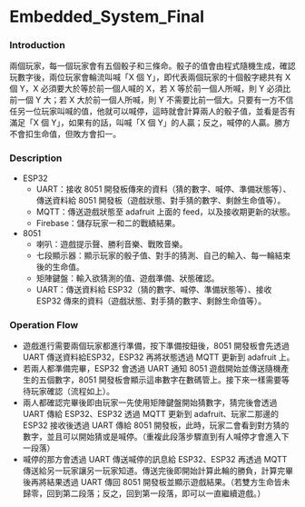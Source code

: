 # Embedded_System_Final

### Introduction

兩個玩家，每一個玩家會有五個骰子和三條命。骰子的值會由程式隨機生成，確認玩數字後，兩位玩家會輪流叫喊「X 個 Y」，即代表兩個玩家的十個骰字總共有 X 個 Y，X 必須要大於等於前一個人喊的 X，若 X 等於前一個人所喊，則 Y 必須比前一個 Y 大；若 X 大於前一個人所喊，則 Y 不需要比前一個大。只要有一方不信任另一位玩家叫喊的值，他就可以喊停，這時就會計算兩人的骰子值，並看是否有滿足「X 個 Y」，如果有的話，叫喊「X 個 Y」的人贏；反之，喊停的人贏。勝方不會扣生命值，但敗方會扣一。

### Description

- ESP32
    - UART：接收 8051 開發板傳來的資料（猜的數字、喊停、準備狀態等）、傳送資料給 8051 開發板（遊戲狀態、對手猜的數字、剩餘生命值等）。
    - MQTT：傳送遊戲狀態至 adafruit 上面的 feed，以及接收期更新的狀態。
    - Firebase：儲存玩家一和二的戰績結果。
- 8051
    - 喇叭：遊戲提示聲、勝利音樂、戰敗音樂。
    - 七段顯示器：顯示玩家的骰子值、對手的猜測、自己的輸入、每一輪結束後的生命值。
    - 矩陣鍵盤：輸入欲猜測的值、遊戲準備、狀態確認。
    - UART：傳送資料給 ESP32（猜的數字、喊停、準備狀態等）、接收 ESP32 傳來的資料（遊戲狀態、對手猜的數字、剩餘生命值等）。

### Operation Flow

- 遊戲進行需要兩個玩家都進行準備，按下準備按鈕後，8051 開發板會先透過 UART 傳送資料給ESP32，ESP32 再將狀態透過 MQTT 更新到 adafruit 上。
- 若兩人都準備完畢，ESP32 會透過 UART 通知 8051 遊戲開始並傳送隨機產生的五個數字，8051 開發板會顯示這串數字在數碼管上。接下來一樣需要等待玩家確認（流程如上）。
- 兩人都確認完畢後即由玩家一先使用矩陣鍵盤開始猜數字，猜完後會透過 UART 傳給 ESP32、ESP32 透過 MQTT 更新到 adafruit、玩家二那邊的 ESP32 接收後透過 UART 傳給 8051 開發板，此時，玩家二會看到對方猜的數字，並且可以開始猜或是喊停。（重複此段落步驟直到有人喊停才會進入下一段落）
- 喊停的那方會透過 UART 傳送喊停的訊息給 ESP32、ESP32 再透過 MQTT 傳送給另一玩家讓另一玩家知道。傳送完後即開始計算此輪的勝負，計算完畢後再將結果透過 UART 傳回 8051 開發板並顯示遊戲結果。（若雙方生命皆未歸零，回到第二段落；反之，回到第一段落，即可以一直繼續遊戲。）

